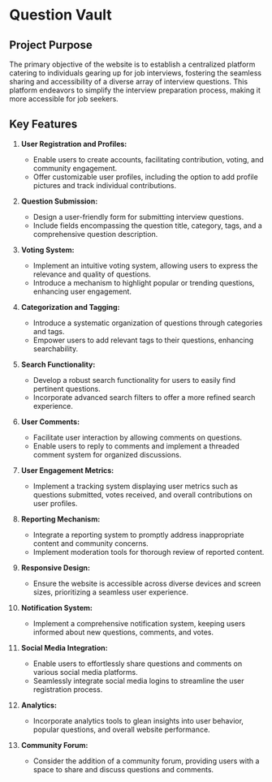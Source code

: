 # Question Vault

## Project Purpose

The primary objective of the website is to establish a centralized platform
catering to individuals gearing up for job interviews, fostering the seamless
sharing and accessibility of a diverse array of interview questions.
This platform endeavors to simplify the interview preparation process, making
it more accessible for job seekers.

## Key Features

1. **User Registration and Profiles:**

   - Enable users to create accounts, facilitating contribution, voting,
     and community engagement.
   - Offer customizable user profiles, including the option to add profile
     pictures and track individual contributions.

2. **Question Submission:**

   - Design a user-friendly form for submitting interview questions.
   - Include fields encompassing the question title, category, tags, and a
     comprehensive question description.

3. **Voting System:**

   - Implement an intuitive voting system, allowing users to express
     the relevance and quality of questions.
   - Introduce a mechanism to highlight popular or trending questions,
     enhancing user engagement.

4. **Categorization and Tagging:**

   - Introduce a systematic organization of questions through categories and tags.
   - Empower users to add relevant tags to their questions, enhancing searchability.

5. **Search Functionality:**

   - Develop a robust search functionality for users to easily find pertinent questions.
   - Incorporate advanced search filters to offer a more refined search experience.

6. **User Comments:**

   - Facilitate user interaction by allowing comments on questions.
   - Enable users to reply to comments and implement a threaded comment system
     for organized discussions.

7. **User Engagement Metrics:**

   - Implement a tracking system displaying user metrics such as questions
     submitted, votes received, and overall contributions on user profiles.

8. **Reporting Mechanism:**

   - Integrate a reporting system to promptly address inappropriate content and
     community concerns.
   - Implement moderation tools for thorough review of reported content.

9. **Responsive Design:**

   - Ensure the website is accessible across diverse devices and screen sizes,
     prioritizing a seamless user experience.

10. **Notification System:**

    - Implement a comprehensive notification system, keeping users informed
      about new questions, comments, and votes.

11. **Social Media Integration:**

    - Enable users to effortlessly share questions and comments on various
      social media platforms.
    - Seamlessly integrate social media logins to streamline the user
      registration process.

12. **Analytics:**

    - Incorporate analytics tools to glean insights into user behavior,
      popular questions, and overall website performance.

13. **Community Forum:**
    - Consider the addition of a community forum, providing users with a space
      to share and discuss questions and comments.
